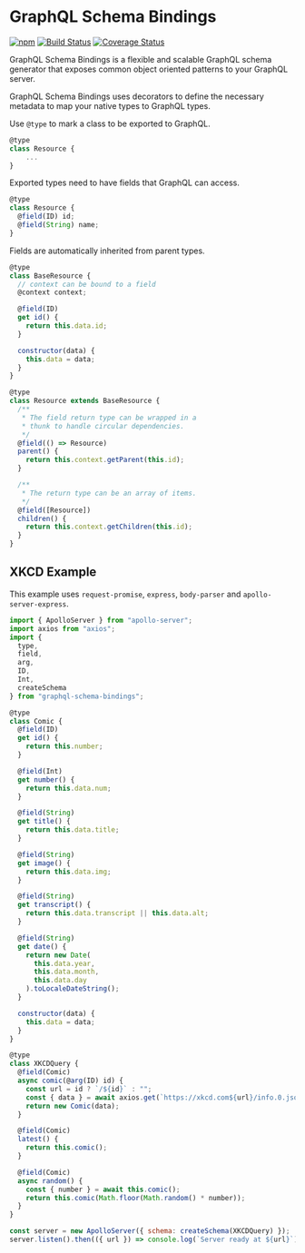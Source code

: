 # GraphQL Schema Bindings


[![npm](https://img.shields.io/npm/v/graphql-schema-bindings.svg)](https://www.npmjs.com/package/graphql-schema-bindings)
[![Build Status](https://travis-ci.org/IBM/graphql-schema-bindings.svg?branch=master)](https://travis-ci.org/IBM/graphql-schema-bindings)
[![Coverage Status](https://coveralls.io/repos/github/IBM/graphql-schema-bindings/badge.svg?branch=master)](https://coveralls.io/github/IBM/graphql-schema-bindings?branch=master)

GraphQL Schema Bindings is a flexible and scalable GraphQL schema generator that exposes common object oriented patterns to your GraphQL server.

GraphQL Schema Bindings uses decorators to define the necessary metadata to map your native types to GraphQL types.

Use `@type` to mark a class to be exported to GraphQL.

```javascript
@type
class Resource {
    ...
}
```

Exported types need to have fields that GraphQL can access.

```javascript
@type
class Resource {
  @field(ID) id;
  @field(String) name;
}
```

Fields are automatically inherited from parent types.

```javascript
@type
class BaseResource {
  // context can be bound to a field
  @context context;

  @field(ID)
  get id() {
    return this.data.id;
  }

  constructor(data) {
    this.data = data;
  }
}

@type
class Resource extends BaseResource {
  /**
   * The field return type can be wrapped in a
   * thunk to handle circular dependencies.
   */
  @field(() => Resource)
  parent() {
    return this.context.getParent(this.id);
  }

  /**
   * The return type can be an array of items.
   */
  @field([Resource])
  children() {
    return this.context.getChildren(this.id);
  }
}
```

## XKCD Example

This example uses `request-promise`, `express`, `body-parser` and `apollo-server-express`.

```javascript
import { ApolloServer } from "apollo-server";
import axios from "axios";
import {
  type,
  field,
  arg,
  ID,
  Int,
  createSchema
} from "graphql-schema-bindings";

@type
class Comic {
  @field(ID)
  get id() {
    return this.number;
  }

  @field(Int)
  get number() {
    return this.data.num;
  }

  @field(String)
  get title() {
    return this.data.title;
  }

  @field(String)
  get image() {
    return this.data.img;
  }

  @field(String)
  get transcript() {
    return this.data.transcript || this.data.alt;
  }

  @field(String)
  get date() {
    return new Date(
      this.data.year,
      this.data.month,
      this.data.day
    ).toLocaleDateString();
  }

  constructor(data) {
    this.data = data;
  }
}

@type
class XKCDQuery {
  @field(Comic)
  async comic(@arg(ID) id) {
    const url = id ? `/${id}` : "";
    const { data } = await axios.get(`https://xkcd.com${url}/info.0.json`);
    return new Comic(data);
  }

  @field(Comic)
  latest() {
    return this.comic();
  }

  @field(Comic)
  async random() {
    const { number } = await this.comic();
    return this.comic(Math.floor(Math.random() * number));
  }
}

const server = new ApolloServer({ schema: createSchema(XKCDQuery) });
server.listen().then(({ url }) => console.log(`Server ready at ${url}`));
```
